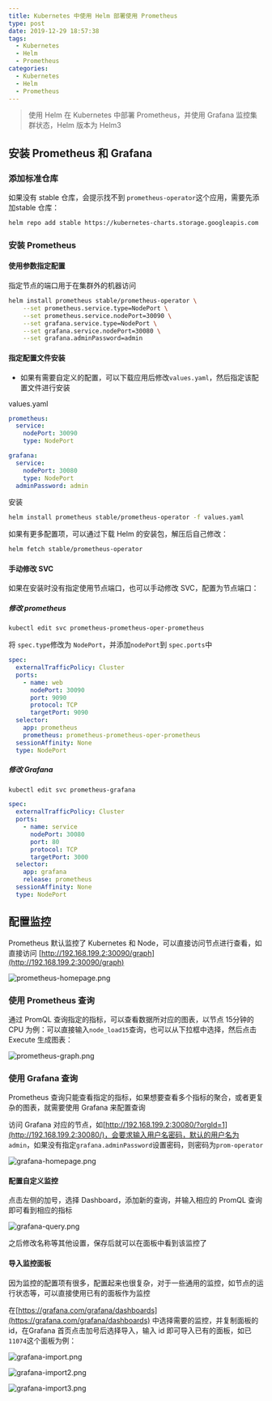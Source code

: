 ```yaml
---
title: Kubernetes 中使用 Helm 部署使用 Prometheus
type: post
date: 2019-12-29 18:57:38
tags:
  - Kubernetes
  - Helm
  - Prometheus
categories:
  - Kubernetes
  - Helm
  - Prometheus
---
```


> 使用 Helm 在 Kubernetes 中部署 Prometheus，并使用 Grafana 监控集群状态，Helm 版本为 Helm3

## 安装 Prometheus 和 Grafana

### 添加标准仓库

如果没有 stable 仓库，会提示找不到 `prometheus-operator`这个应用，需要先添加stable 仓库：

```bash
helm repo add stable https://kubernetes-charts.storage.googleapis.com
```

### 安装 Prometheus

#### 使用参数指定配置

指定节点的端口用于在集群外的机器访问

```bash
helm install prometheus stable/prometheus-operator \
	--set prometheus.service.type=NodePort \
	--set prometheus.service.nodePort=30090 \
	--set grafana.service.type=NodePort \
	--set grafana.service.nodePort=30080 \
	--set grafana.adminPassword=admin
```

#### 指定配置文件安装

- 如果有需要自定义的配置，可以下载应用后修改`values.yaml`，然后指定该配置文件进行安装

values.yaml

```yaml
prometheus:
  service:
    nodePort: 30090
    type: NodePort

grafana:
  service:
    nodePort: 30080
    type: NodePort
  adminPassword: admin
```

安装

```bash
helm install prometheus stable/prometheus-operator -f values.yaml
```

如果有更多配置项，可以通过下载 Helm 的安装包，解压后自己修改：

```bash
helm fetch stable/prometheus-operator
```

#### 手动修改 SVC

如果在安装时没有指定使用节点端口，也可以手动修改 SVC，配置为节点端口：

##### 修改 prometheus

```bash
kubectl edit svc prometheus-prometheus-oper-prometheus
```

将 `spec.type`修改为 `NodePort`，并添加`nodePort`到 `spec.ports`中

```yaml
spec:
  externalTrafficPolicy: Cluster
  ports:
    - name: web
      nodePort: 30090
      port: 9090
      protocol: TCP
      targetPort: 9090
  selector:
    app: prometheus
    prometheus: prometheus-prometheus-oper-prometheus
  sessionAffinity: None
  type: NodePort
```

##### 修改 Grafana

```bash
kubectl edit svc prometheus-grafana
```

```yaml
spec:
  externalTrafficPolicy: Cluster
  ports:
    - name: service
      nodePort: 30080
      port: 80
      protocol: TCP
      targetPort: 3000
  selector:
    app: grafana
    release: prometheus
  sessionAffinity: None
  type: NodePort
```

## 配置监控

Prometheus 默认监控了 Kubernetes 和 Node，可以直接访问节点进行查看，如直接访问 [http://192.168.199.2:30090/graph](http://192.168.199.2:30090/graph)

![prometheus-homepage.png](https://img.hellowood.dev/picture/prometheus-homepage.png)

### 使用 Prometheus 查询

通过 PromQL 查询指定的指标，可以查看数据所对应的图表，以节点 15分钟的 CPU 为例：可以直接输入`node_load15`查询，也可以从下拉框中选择，然后点击 Execute 生成图表：

![prometheus-graph.png](https://img.hellowood.dev/picture/prometheus-graph.png)

### 使用 Grafana 查询

Prometheus 查询只能查看指定的指标，如果想要查看多个指标的聚合，或者更复杂的图表，就需要使用 Grafana 来配置查询

访问 Grafana 对应的节点，如[http://192.168.199.2:30080/?orgId=1](http://192.168.199.2:30080/)，会要求输入用户名密码，默认的用户名为 `admin`，如果没有指定`grafana.adminPassword`设置密码，则密码为`prom-operator`

![grafana-homepage.png](https://img.hellowood.dev/picture/grafana-homepage.png)

#### 配置自定义监控

点击左侧的加号，选择 Dashboard，添加新的查询，并输入相应的 PromQL 查询即可看到相应的指标

![grafana-query.png](https://img.hellowood.dev/picture/grafana-query.png)

之后修改名称等其他设置，保存后就可以在面板中看到该监控了

#### 导入监控面板

因为监控的配置项有很多，配置起来也很复杂，对于一些通用的监控，如节点的运行状态等，可以直接使用已有的面板作为监控

在[https://grafana.com/grafana/dashboards](https://grafana.com/grafana/dashboards) 中选择需要的监控，并复制面板的 id，在Grafana 首页点击加号后选择导入，输入 id 即可导入已有的面板，如已 `11074`这个面板为例：

![grafana-import.png](https://img.hellowood.dev/picture/grafana-import.png)

![grafana-import2.png](https://img.hellowood.dev/picture/grafana-import2.png)

![grafana-import3.png](https://img.hellowood.dev/picture/grafana-import3.png)

